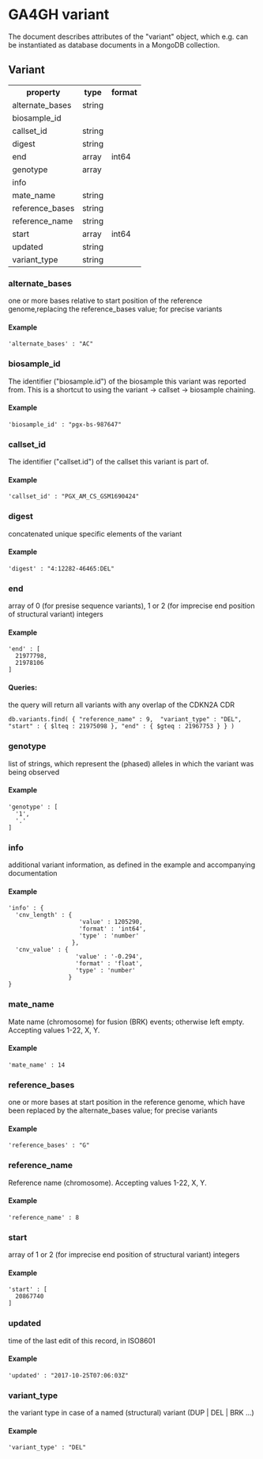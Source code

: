 # GA4GH __variant__
  

The document describes attributes of the "variant" object, which e.g. can be instantiated as database documents in a MongoDB collection.

## Variant

<table>
<tr>
  <th>property</th>
  <th>type</th>
  <th>format</th>
</tr>
<tr>
  <td>alternate_bases</td>
  <td>string</td>
  <td></td>
</tr>
<tr>
  <td>biosample_id</td>
  <td></td>
  <td></td>
</tr>
<tr>
  <td>callset_id</td>
  <td>string</td>
  <td></td>
</tr>
<tr>
  <td>digest</td>
  <td>string</td>
  <td></td>
</tr>
<tr>
  <td>end</td>
  <td>array</td>
  <td>int64</td>
</tr>
<tr>
  <td>genotype</td>
  <td>array</td>
  <td></td>
</tr>
<tr>
  <td>info</td>
  <td></td>
  <td></td>
</tr>
<tr>
  <td>mate_name</td>
  <td>string</td>
  <td></td>
</tr>
<tr>
  <td>reference_bases</td>
  <td>string</td>
  <td></td>
</tr>
<tr>
  <td>reference_name</td>
  <td>string</td>
  <td></td>
</tr>
<tr>
  <td>start</td>
  <td>array</td>
  <td>int64</td>
</tr>
<tr>
  <td>updated</td>
  <td>string</td>
  <td></td>
</tr>
<tr>
  <td>variant_type</td>
  <td>string</td>
  <td></td>
</tr>
</table>

### alternate_bases

one or more bases relative to start position of the reference genome,replacing the reference_bases value; for precise variants

#### Example

```
'alternate_bases' : "AC"
```
### biosample_id

The identifier ("biosample.id") of the biosample this variant was reported from. This is a shortcut to using the variant -> callset -> biosample chaining.

#### Example

```
'biosample_id' : "pgx-bs-987647"
```
### callset_id

The identifier ("callset.id") of the callset this variant is part of.

#### Example

```
'callset_id' : "PGX_AM_CS_GSM1690424"
```
### digest

concatenated unique specific elements of the variant

#### Example

```
'digest' : "4:12282-46465:DEL"
```
### end

array of 0 (for presise sequence variants), 1 or 2 (for imprecise end position of structural variant) integers

#### Example

```
'end' : [
  21977798,
  21978106
]
```

#### Queries:
the query will return all variants with any overlap of the CDKN2A CDR
```
db.variants.find( { "reference_name" : 9,  "variant_type" : "DEL", "start" : { $lteq : 21975098 }, "end" : { $gteq : 21967753 } } )
```
### genotype

list of strings, which represent the (phased) alleles in which the variant was being observed

#### Example

```
'genotype' : [
  '1',
  '.'
]
```
### info

additional variant information, as defined in the example and accompanying documentation

#### Example

```
'info' : {
  'cnv_length' : {
                    'value' : 1205290,
                    'format' : 'int64',
                    'type' : 'number'
                  },
  'cnv_value' : {
                   'value' : '-0.294',
                   'format' : 'float',
                   'type' : 'number'
                 }
}
```
### mate_name

Mate name (chromosome) for fusion (BRK) events; otherwise left empty. Accepting values 1-22, X, Y.

#### Example

```
'mate_name' : 14
```
### reference_bases

one or more bases at start position in the reference genome, which have been replaced by the alternate_bases value; for precise variants

#### Example

```
'reference_bases' : "G"
```
### reference_name

Reference name (chromosome). Accepting values 1-22, X, Y.

#### Example

```
'reference_name' : 8
```
### start

array of 1 or 2 (for imprecise end position of structural variant) integers

#### Example

```
'start' : [
  20867740
]
```
### updated

time of the last edit of this record, in ISO8601

#### Example

```
'updated' : "2017-10-25T07:06:03Z"
```
### variant_type

the variant type in case of a named (structural) variant (DUP | DEL | BRK ...)

#### Example

```
'variant_type' : "DEL"
```
